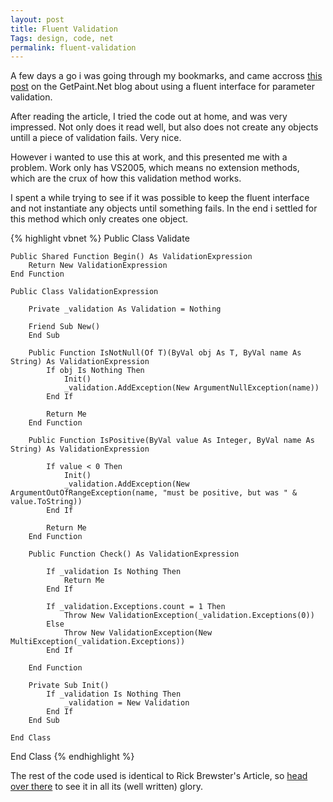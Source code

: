 ```yaml
---
layout: post
title: Fluent Validation
Tags: design, code, net
permalink: fluent-validation
---
```


A few days a go i was going through my bookmarks, and came accross [this post][fluent-validation] on the GetPaint.Net blog about using a fluent interface for parameter validation.

After reading the article, I tried the code out at home, and was very impressed.  Not only does it read well, but also does not create any objects untill a piece of validation fails.  Very nice.

However i wanted to use this at work, and this presented me with a problem.  Work only has VS2005, which means no extension methods, which are the crux of how this validation method works.

I spent a while trying to see if it was possible to keep the fluent interface and not instantiate any objects until something fails.  In the end i settled for this method which only creates one object.

{% highlight vbnet %}
Public Class Validate

    Public Shared Function Begin() As ValidationExpression
        Return New ValidationExpression
    End Function

    Public Class ValidationExpression

        Private _validation As Validation = Nothing

        Friend Sub New()
        End Sub

        Public Function IsNotNull(Of T)(ByVal obj As T, ByVal name As String) As ValidationExpression
            If obj Is Nothing Then
                Init()
                _validation.AddException(New ArgumentNullException(name))
            End If

            Return Me
        End Function

        Public Function IsPositive(ByVal value As Integer, ByVal name As String) As ValidationExpression

            If value < 0 Then
                Init()
                _validation.AddException(New ArgumentOutOfRangeException(name, "must be positive, but was " & value.ToString))
            End If

            Return Me
        End Function

        Public Function Check() As ValidationExpression

            If _validation Is Nothing Then
                Return Me
            End If

            If _validation.Exceptions.count = 1 Then
                Throw New ValidationException(_validation.Exceptions(0))
            Else
                Throw New ValidationException(New MultiException(_validation.Exceptions))
            End If

        End Function

        Private Sub Init()
            If _validation Is Nothing Then
                _validation = New Validation
            End If
        End Sub

    End Class
End Class
{% endhighlight %}

The rest of the code used is identical to Rick Brewster's Article, so [head over there][fluent-validation] to see it in all its (well written) glory.

[fluent-validation]: http://blog.getpaint.net/2008/12/06/a-fluent-approach-to-c-parameter-validation/
